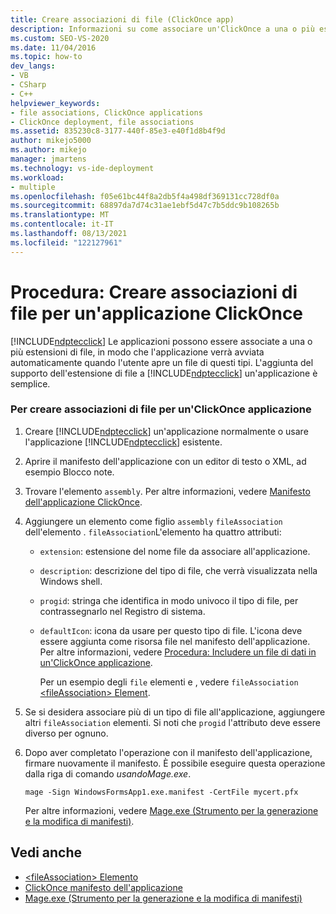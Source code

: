 ```yaml
---
title: Creare associazioni di file (ClickOnce app)
description: Informazioni su come associare un'ClickOnce a una o più estensioni di file, in modo che l'applicazione si avvia quando l'utente apre un file di questo tipo.
ms.custom: SEO-VS-2020
ms.date: 11/04/2016
ms.topic: how-to
dev_langs:
- VB
- CSharp
- C++
helpviewer_keywords:
- file associations, ClickOnce applications
- ClickOnce deployment, file associations
ms.assetid: 835230c8-3177-440f-85e3-e40f1d8b4f9d
author: mikejo5000
ms.author: mikejo
manager: jmartens
ms.technology: vs-ide-deployment
ms.workload:
- multiple
ms.openlocfilehash: f05e61bc44f8a2db5f4a498df369131cc728df0a
ms.sourcegitcommit: 68897da7d74c31ae1ebf5d47c7b5ddc9b108265b
ms.translationtype: MT
ms.contentlocale: it-IT
ms.lasthandoff: 08/13/2021
ms.locfileid: "122127961"
---
```

# <a name="how-to-create-file-associations-for-a-clickonce-application"></a>Procedura: Creare associazioni di file per un'applicazione ClickOnce
[!INCLUDE[ndptecclick](../deployment/includes/ndptecclick_md.md)] Le applicazioni possono essere associate a una o più estensioni di file, in modo che l'applicazione verrà avviata automaticamente quando l'utente apre un file di questi tipi. L'aggiunta del supporto dell'estensione di file a [!INCLUDE[ndptecclick](../deployment/includes/ndptecclick_md.md)] un'applicazione è semplice.

### <a name="to-create-file-associations-for-a-clickonce-application"></a>Per creare associazioni di file per un'ClickOnce applicazione

1. Creare [!INCLUDE[ndptecclick](../deployment/includes/ndptecclick_md.md)] un'applicazione normalmente o usare l'applicazione [!INCLUDE[ndptecclick](../deployment/includes/ndptecclick_md.md)] esistente.

2. Aprire il manifesto dell'applicazione con un editor di testo o XML, ad esempio Blocco note.

3. Trovare l'elemento `assembly`. Per altre informazioni, vedere [Manifesto dell'applicazione ClickOnce](../deployment/clickonce-application-manifest.md).

4. Aggiungere un elemento come figlio `assembly` `fileAssociation` dell'elemento . `fileAssociation`L'elemento ha quattro attributi:

   - `extension`: estensione del nome file da associare all'applicazione.

   - `description`: descrizione del tipo di file, che verrà visualizzata nella Windows shell.

   - `progid`: stringa che identifica in modo univoco il tipo di file, per contrassegnarlo nel Registro di sistema.

   - `defaultIcon`: icona da usare per questo tipo di file. L'icona deve essere aggiunta come risorsa file nel manifesto dell'applicazione. Per altre informazioni, vedere [Procedura: Includere un file di dati in un'ClickOnce applicazione](../deployment/how-to-include-a-data-file-in-a-clickonce-application.md).

     Per un esempio degli `file` elementi e , vedere `fileAssociation` [ \<fileAssociation> Element](../deployment/fileassociation-element-clickonce-application.md).

5. Se si desidera associare più di un tipo di file all'applicazione, aggiungere altri `fileAssociation` elementi. Si noti che `progid` l'attributo deve essere diverso per ognuno.

6. Dopo aver completato l'operazione con il manifesto dell'applicazione, firmare nuovamente il manifesto. È possibile eseguire questa operazione dalla riga di comando *usandoMage.exe*.

    `mage -Sign WindowsFormsApp1.exe.manifest -CertFile mycert.pfx`

    Per altre informazioni, vedere [Mage.exe (Strumento per la generazione e la modifica di manifesti)](/dotnet/framework/tools/mage-exe-manifest-generation-and-editing-tool).

## <a name="see-also"></a>Vedi anche
- [\<fileAssociation> Elemento](../deployment/fileassociation-element-clickonce-application.md)
- [ClickOnce manifesto dell'applicazione](../deployment/clickonce-application-manifest.md)
- [Mage.exe (Strumento per la generazione e la modifica di manifesti)](/dotnet/framework/tools/mage-exe-manifest-generation-and-editing-tool)